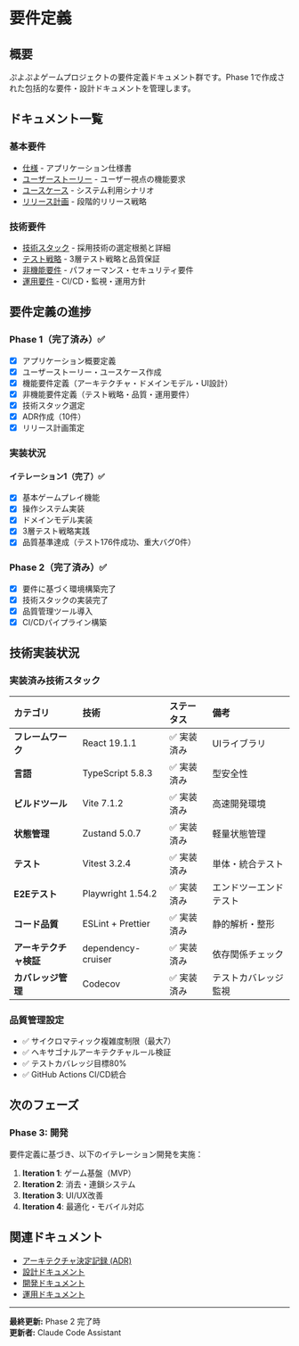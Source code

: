 # 要件定義

## 概要

ぷよぷよゲームプロジェクトの要件定義ドキュメント群です。Phase 1で作成された包括的な要件・設計ドキュメントを管理します。

## ドキュメント一覧

### 基本要件
- [仕様](仕様.md) - アプリケーション仕様書
- [ユーザーストーリー](ユーザーストーリー.md) - ユーザー視点の機能要求
- [ユースケース](ユースケース.md) - システム利用シナリオ
- [リリース計画](リリース計画.md) - 段階的リリース戦略

### 技術要件
- [技術スタック](技術スタック.md) - 採用技術の選定根拠と詳細
- [テスト戦略](テスト戦略.md) - 3層テスト戦略と品質保証
- [非機能要件](非機能要件.md) - パフォーマンス・セキュリティ要件
- [運用要件](運用要件.md) - CI/CD・監視・運用方針

## 要件定義の進捗

### Phase 1（完了済み）✅
- [x] アプリケーション概要定義
- [x] ユーザーストーリー・ユースケース作成
- [x] 機能要件定義（アーキテクチャ・ドメインモデル・UI設計）
- [x] 非機能要件定義（テスト戦略・品質・運用要件）
- [x] 技術スタック選定
- [x] ADR作成（10件）
- [x] リリース計画策定

### 実装状況
#### イテレーション1（完了）✅
- [x] 基本ゲームプレイ機能
- [x] 操作システム実装  
- [x] ドメインモデル実装
- [x] 3層テスト戦略実践
- [x] 品質基準達成（テスト176件成功、重大バグ0件）

### Phase 2（完了済み）✅
- [x] 要件に基づく環境構築完了
- [x] 技術スタックの実装完了
- [x] 品質管理ツール導入
- [x] CI/CDパイプライン構築

## 技術実装状況

### 実装済み技術スタック
| カテゴリ | 技術 | ステータス | 備考 |
| :--- | :--- | :--- | :--- |
| **フレームワーク** | React 19.1.1 | ✅ 実装済み | UIライブラリ |
| **言語** | TypeScript 5.8.3 | ✅ 実装済み | 型安全性 |
| **ビルドツール** | Vite 7.1.2 | ✅ 実装済み | 高速開発環境 |
| **状態管理** | Zustand 5.0.7 | ✅ 実装済み | 軽量状態管理 |
| **テスト** | Vitest 3.2.4 | ✅ 実装済み | 単体・統合テスト |
| **E2Eテスト** | Playwright 1.54.2 | ✅ 実装済み | エンドツーエンドテスト |
| **コード品質** | ESLint + Prettier | ✅ 実装済み | 静的解析・整形 |
| **アーキテクチャ検証** | dependency-cruiser | ✅ 実装済み | 依存関係チェック |
| **カバレッジ管理** | Codecov | ✅ 実装済み | テストカバレッジ監視 |

### 品質管理設定
- ✅ サイクロマティック複雑度制限（最大7）
- ✅ ヘキサゴナルアーキテクチャルール検証
- ✅ テストカバレッジ目標80%
- ✅ GitHub Actions CI/CD統合

## 次のフェーズ

### Phase 3: 開発
要件定義に基づき、以下のイテレーション開発を実施：

1. **Iteration 1**: ゲーム基盤（MVP）
2. **Iteration 2**: 消去・連鎖システム  
3. **Iteration 3**: UI/UX改善
4. **Iteration 4**: 最適化・モバイル対応

## 関連ドキュメント

- [アーキテクチャ決定記録 (ADR)](../adr/index.md)
- [設計ドキュメント](../design/index.md)
- [開発ドキュメント](../development/index.md)
- [運用ドキュメント](../operation/index.md)

---

**最終更新:** Phase 2 完了時  
**更新者:** Claude Code Assistant